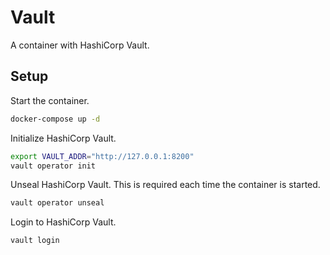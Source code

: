 # Vault

A container with HashiCorp Vault.

## Setup

Start the container.

```bash
docker-compose up -d
```

Initialize HashiCorp Vault.

```bash
export VAULT_ADDR="http://127.0.0.1:8200"
vault operator init
```

Unseal HashiCorp Vault. This is required each time the container is started.

```bash
vault operator unseal
```

Login to HashiCorp Vault.

```bash
vault login
```
